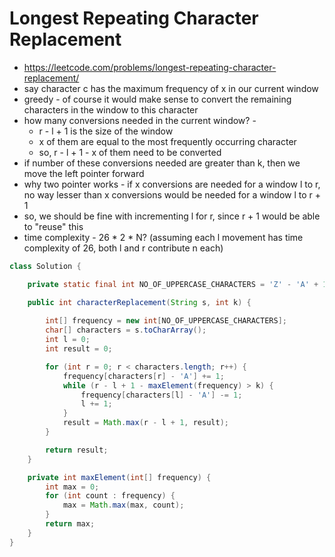 # Longest Repeating Character Replacement

- https://leetcode.com/problems/longest-repeating-character-replacement/
- say character c has the maximum frequency of x in our current window
- greedy - of course it would make sense to convert the remaining characters in the window to this character
- how many conversions needed in the current window? -
  - r - l + 1 is the size of the window
  - x of them are equal to the most frequently occurring character
  - so, r - l + 1 - x of them need to be converted
- if number of these conversions needed are greater than k, then we move the left pointer forward
- why two pointer works - if x conversions are needed for a window l to r, no way lesser than x conversions would be needed for a window l to r + 1
- so, we should be fine with incrementing l for r, since r + 1 would be able to "reuse" this
- time complexity - 26 * 2 * N? (assuming each l movement has time complexity of 26, both l and r contribute n each)

```java
class Solution {

    private static final int NO_OF_UPPERCASE_CHARACTERS = 'Z' - 'A' + 1;

    public int characterReplacement(String s, int k) {
        
        int[] frequency = new int[NO_OF_UPPERCASE_CHARACTERS];
        char[] characters = s.toCharArray();
        int l = 0;
        int result = 0;

        for (int r = 0; r < characters.length; r++) {
            frequency[characters[r] - 'A'] += 1;
            while (r - l + 1 - maxElement(frequency) > k) {
                frequency[characters[l] - 'A'] -= 1;
                l += 1;
            }
            result = Math.max(r - l + 1, result);
        }

        return result;
    }

    private int maxElement(int[] frequency) {
        int max = 0;
        for (int count : frequency) {
            max = Math.max(max, count);
        }
        return max;
    }
}
```
